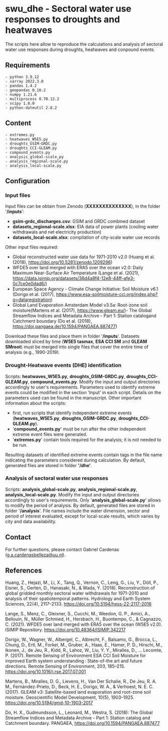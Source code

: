 # swu_dhe - Sectoral water use responses to droughts and heatwaves
The scripts here allow to reproduce the calculations and analysis of sectoral water use responses during droughts, heatwaves and conpound events.

## Requirements
    - python 3.9.12
    - xarray 2022.3.0
    - pandas 1.4.2
    - geopandas 0.10.2
    - numpy 1.21.6
    - multiprocess 0.70.12.2
    - scipy 1.8.0
    - python-dateutil 2.8.2

## Content
    - extremes.py
    - heatwaves_W5E5.py
    - droughts_GSIM-GRDC.py
    - droughts_CCI-GLEAM.py
    - compound_events.py
    - analysis_global-scale.py
    - analysis_regional-scale.py
    - analysis_local-scale.py

## Configuration
### Input files
Input files can be obtain from Zenodo (**XXXXXXXXXXXXXX**), in the folder '**/inputs**':
-    **gsim-grdc_discharges.csv**: GSIM and GRDC combined dataset
-    **datasets_regional-scale.xlsx**: EIA data of power plants (cooling water withdrawals and net electricity production)
-    **datasets_local-scale.xlsx**: compilation of city-scale water use records
    
Other input files required:
-    Global reconstructed water use data for 1971-2010 v2.0 (Huang et al. (2018), https://doi.org/10.5281/zenodo.1209296)
-    WFDE5 over land merged with ERA5 over the ocean v2.0: Daily Maximum Near-Surface Air Temperature (Lange et al. (2021),
    https://data.isimip.org/datasets/38d4a8f4-12e8-44ff-afe3-0c7ce0e0dad6/)
-    European Space Agency - Climate Change Initiative: Soil Moisture v6.1 (Dorigo et al. (2017),
    https://www.esa-soilmoisture-cci.org/index.php?q=dataregistration)
-    Global Land Evaporation Amsterdam Model v3.5a: Root-zone soil moisture(Martens et al. (2017), https://www.gleam.eu/)- The Global Streamflow Indices and Metadata Archive - Part 1: Station catalogand Catchment boundary (Do et al. (2018),
    https://doi.pangaea.de/10.1594/PANGAEA.887477)
    
Download these files and place them in folder '**/inputs**'. Datasets downloaded sliced by time (**W5E5 tasmax**, **ESA CCI SM** and **GLEAM SMroot**) must be merged into single files that cover the entire time of analysis (e.g., 1990-2019).

### Drought-Heatwave events (DHE) identification
Scripts: **heatwaves_W5E5.py**, **droughts_GSIM-GRDC.py**, **droughts_CCI-GLEAM.py**, **compound_events.py**.
Modify the input and output directories accordingly to user's requirements.
Parameters used to identify extreme events could be modified in the section 'Input' in each script. Details on the parameters used can be found in the manuscript.
Other important information about the scripts:

-    first, run scripts that identify independent extreme events (**heatwaves_W5E5.py**, **droughts_GSIM-GRDC.py**, **droughts_CCI-GLEAM.py**).
-    '**compound_events.py**' must be run after the other independent extreme event files were generated.
-    '**extremes.py**' contain tools required for the analysis; it is not needed to be run.

Resulting datasets of identified extreme events contain tags in the file name indicating the parameters considered during calculation.
By default, generated files are stored in folder **'/dhe'**.

### Analysis of sectoral water use responses
Scripts: **analysis_global-scale.py**, **analysis_regional-scale.py**, **analysis_local-scale.py**.
Modify the input and output directories accordingly to user's requirements.
Only '**analysis_global-scale.py**' allows to modify the period of analysis.
By default, generated files are stored in folder '**/analysis**'.
File names include the water dimension, sector and period of interest evaluated, except for local-scale results, which varies by city and data availability.

## Contact
For further questions, please contact Gabriel Cardenas (g.a.cardenasbelleza@uu.nl).

## References
Huang, Z., Hejazi, M., Li, X., Tang, Q., Vernon, C., Leng, G., Liu, Y., Döll, P., Eisner, S., Gerten, D., Hanasaki, N., & Wada, Y. (2018). Reconstruction of global gridded monthly sectoral water withdrawals for 1971-2010 and analysis of their spatiotemporal patterns. Hydrology and Earth System Sciences, 22(4), 2117–2133. https://doi.org/10.5194/hess-22-2117-2018

Lange, S., Menz, C., Gleixner, S., Cucchi, M., Weedon, G. P., Amici, A., Bellouin, N., Müller Schmied, H., Hersbach, H., Buontempo, C., & Cagnazzo, C. (2021). WFDE5 over land merged with ERA5 over the ocean (W5E5 v2.0). ISIMIP Repository. https://doi.org/10.48364/ISIMIP.342217

Dorigo, W., Wagner, W., Albergel, C., Albrecht, F., Balsamo, G., Brocca, L., Chung, D., Ertl, M., Forkel, M., Gruber, A., Haas, E., Hamer, P. D., Hirschi, M., Ikonen, J., de Jeu, R., Kidd, R., Lahoz, W., Liu, Y. Y., Miralles, D., … Lecomte, P. (2017). Remote Sensing of Environment ESA CCI Soil Moisture for improved Earth system understanding : State-of-the art and future directions. Remote Sensing of Environment, 203, 185–215. https://doi.org/10.1016/j.rse.2017.07.001

Martens, B., Miralles, D. G., Lievens, H., Van Der Schalie, R., De Jeu, R. A. M., Fernández-Prieto, D., Beck, H. E., Dorigo, W. A., & Verhoest, N. E. C. (2017). GLEAM v3: Satellite-based land evaporation and root-zone soil moisture. Geoscientific Model Development, 10(5), 1903–1925. https://doi.org/10.5194/gmd-10-1903-2017

Do, H. X., Gudmundsson, L., Leonard, M., Westra, S. (2018): The Global Streamflow Indices and Metadata Archive - Part 1: Station catalog and Catchment boundary. PANGAEA, https://doi.org/10.1594/PANGAEA.887477 
